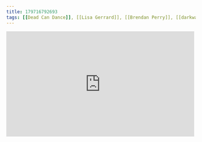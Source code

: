 ```yaml
---
title: 179716792693
tags: [[Dead Can Dance]], [[Lisa Gerrard]], [[Brendan Perry]], [[darkwave]], [[neoclassical]], [[world music]]
---
```

<iframe allow="accelerometer; autoplay; clipboard-write; encrypted-media; gyroscope; picture-in-picture" allowfullscreen="" frameborder="0" height="281" id="youtube_iframe" src="https://www.youtube.com/embed/7em5haBGxz4?feature=oembed&amp;enablejsapi=1&amp;origin=https://safe.txmblr.com&amp;wmode=opaque" width="500"></iframe>